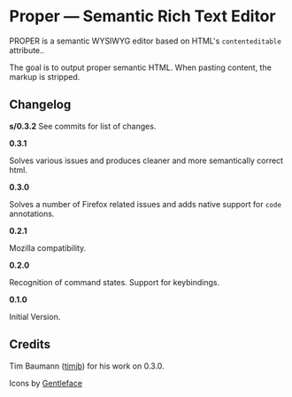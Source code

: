 Proper — Semantic Rich Text Editor
==================

PROPER is a semantic WYSIWYG editor based on HTML's `contenteditable` attribute..

The goal is to output proper semantic HTML. When pasting content, the markup is stripped.

Changelog
-------------------
**s/0.3.2**
See commits for list of changes.

**0.3.1**

Solves various issues and produces cleaner and more semantically correct html.

**0.3.0**

Solves a number of Firefox related issues and adds native support for `code` annotations.

**0.2.1**

Mozilla compatibility.

**0.2.0**

Recognition of command states. Support for keybindings.

**0.1.0**

Initial Version.


Credits
-------------------

Tim Baumann ([timjb](http://github.com/timjb)) for his work on 0.3.0.

Icons by [Gentleface](http://gentleface.com/free_icon_set.html)
